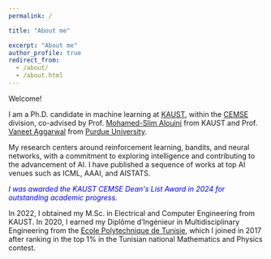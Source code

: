 ```yaml
---
permalink: /

title: "About me"

excerpt: "About me"
author_profile: true
redirect_from: 
  - /about/
  - /about.html
---
```



Welcome! 

I am a Ph.D. candidate in machine learning at [KAUST](https://www.kaust.edu.sa/en/), within the [CEMSE](https://cemse.kaust.edu.sa/) division, co-advised by Prof. [Mohamed-Slim Alouini](https://scholar.google.com/citations?user=HqIyyXcAAAAJ&hl=en) from KAUST and Prof. [Vaneet Aggarwal](https://scholar.google.com/citations?user=Tu4lmGwAAAAJ&hl=en) from [Purdue University](https://www.purdue.edu/). 

My research centers around reinforcement learning, bandits, and neural networks, with a commitment to exploring intelligence and contributing to the advancement of AI.
I have published a sequence of works at top AI venues such as ICML, AAAI, and AISTATS. 

<p style="color:blue;"><i>  I was awarded the KAUST CEMSE Dean's List Award in 2024 for outstanding academic progress.</i></p>

In 2022, I obtained my M.Sc. in Electrical and Computer Engineering from KAUST. In 2020, I earned my Diplôme d’Ingénieur in Multidisciplinary Engineering from the [Ecole Polytechnique de Tunisie](https://en.wikipedia.org/wiki/Tunisia_Polytechnic_School), which I joined in 2017 after ranking in the top 1% in the Tunisian national Mathematics and Physics contest.